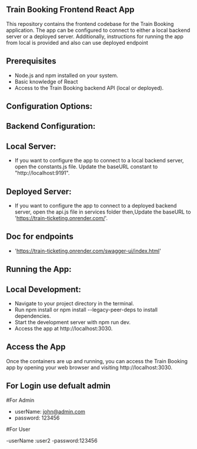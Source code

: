 ## Train Booking  Frontend React App

This repository contains the frontend codebase for the Train Booking application. The app can be configured to connect to either a local backend server or a deployed server. Additionally, instructions for running the app from local is provided and also can use deployed endpoint


## Prerequisites

- Node.js and npm installed on your system.
- Basic knowledge of React
- Access to the Train Booking backend API (local or deployed).

## Configuration Options:
## Backend Configuration:
## Local Server:

- If you want to configure the app to connect to a local backend server, open the constants.js file.
  Update the baseURL constant to "http://localhost:9191".

## Deployed Server:

- If you want to configure the app to connect to a deployed backend server, open the api.js file in services folder then,Update the baseURL to 'https://train-ticketing.onrender.com/'.

## Doc for endpoints
- 'https://train-ticketing.onrender.com/swagger-ui/index.html'


## Running the App:
## Local Development:

- Navigate to your project directory in the terminal.
- Run npm install or npm install --legacy-peer-deps
 to install dependencies.
- Start the development server with npm run dev.
- Access the app at http://localhost:3030.


## Access the App
Once the containers are up and running, you can access the Train Booking  app by opening your web browser and visiting http://localhost:3030.

## For Login use defualt admin 

#For Admin
- userName: john@admin.com
- password: 123456


#For User

  -userName :user2
  -password:123456